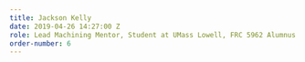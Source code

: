 ```yaml
---
title: Jackson Kelly
date: 2019-04-26 14:27:00 Z
role: Lead Machining Mentor, Student at UMass Lowell, FRC 5962 Alumnus
order-number: 6
---
```


